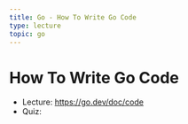 ```yaml
---
title: Go - How To Write Go Code
type: lecture
topic: go
---
```


# How To Write Go Code

- Lecture: https://go.dev/doc/code
- Quiz:
